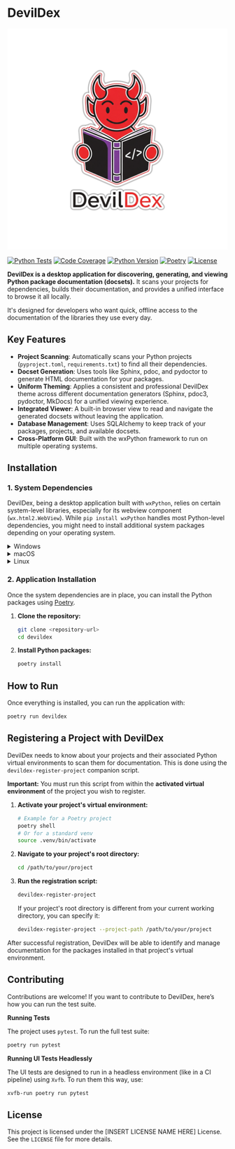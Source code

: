 # DevilDex
![DevilDex Logo](src/devildex/imgs/logo-final.png)

[![Python Tests](https://github.com/<YOUR_USERNAME>/devildex/actions/workflows/python-tests.yml/badge.svg)](https://github.com/<YOUR_USERNAME>/devildex/actions/workflows/python-tests.yml)
[![Code Coverage](https://codecov.io/gh/<YOUR_USERNAME>/devildex/branch/master/graph/badge.svg)](https://codecov.io/gh/<YOUR_USERNAME>/devildex)
[![Python Version](https://img.shields.io/badge/python-3.13-blue.svg)](https://www.python.org/downloads/release/python-3130/)
[![Poetry](https://img.shields.io/badge/poetry-enabled-blue.svg)](https://python-poetry.org/)
[![License](https://img.shields.io/badge/license-INSERT_LICENSE_NAME_HERE-blue.svg)](LICENSE)

**DevilDex is a desktop application for discovering, generating, and viewing Python package documentation (docsets).** It scans your projects for dependencies, builds their documentation, and provides a unified interface to browse it all locally.

It's designed for developers who want quick, offline access to the documentation of the libraries they use every day.

## Key Features

-   **Project Scanning**: Automatically scans your Python projects (`pyproject.toml`, `requirements.txt`) to find all their dependencies.
-   **Docset Generation**: Uses tools like Sphinx, pdoc, and pydoctor to generate HTML documentation for your packages.
-   **Uniform Theming**: Applies a consistent and professional DevilDex theme across different documentation generators (Sphinx, pdoc3, pydoctor, MkDocs) for a unified viewing experience.
-   **Integrated Viewer**: A built-in browser view to read and navigate the generated docsets without leaving the application.
-   **Database Management**: Uses SQLAlchemy to keep track of your packages, projects, and available docsets.
-   **Cross-Platform GUI**: Built with the wxPython framework to run on multiple operating systems.

## Installation

### 1. System Dependencies
DevilDex, being a desktop application built with `wxPython`, relies on certain system-level libraries, especially for its webview component (`wx.html2.WebView`). While `pip install wxPython` handles most Python-level dependencies, you might need to install additional system packages depending on your operating system.

<details>
  <summary>Windows</summary>

Typically, no additional system dependencies are required beyond a standard Python installation, as `wxPython` wheels for Windows are usually self-contained.
</details>

<details>
  <summary>macOS</summary>

Similar to Windows, `pip install wxPython` should handle most dependencies. If you encounter issues, ensure you have Xcode Command Line Tools installed (`xcode-select --install`).
</details>

<details>
  <summary>Linux</summary>

For Linux distributions, you'll generally need GTK3 development libraries and WebKit2GTK. The specific package names vary by distribution.

<details>
  <summary>Debian/Ubuntu-based systems</summary>

```bash
sudo apt-get update
sudo apt-get install -y \
    libgirepository1.0-dev \
    gobject-introspection \
    gir1.2-gtk-3.0 \
    gir1.2-webkit2-4.1 \
    python3-gi \
    python3-gi-cairo \
    python3-wxgtk4.0 \
    python3-wxgtk-webview4.0
```
</details>

<details>
  <summary>Fedora-based systems</summary>

```bash
sudo dnf install -y \
    python3-wxpython4 \
    gtk3-devel \
    webkit2gtk4.1-devel
```
</details>

<details>
  <summary>Arch Linux-based systems</summary>

```bash
sudo pacman -Syu \
    python-wxpython \
    wxwidgets-gtk3 \
    webkit2gtk
```
</details>

</details>

### 2. Application Installation
Once the system dependencies are in place, you can install the Python packages using [Poetry](https://python-poetry.org/).

1.  **Clone the repository:**
    ```bash
    git clone <repository-url>
    cd devildex
    ```

2.  **Install Python packages:**
    ```bash
    poetry install
    ```

## How to Run

Once everything is installed, you can run the application with:

```bash
poetry run devildex
```

## Registering a Project with DevilDex

DevilDex needs to know about your projects and their associated Python virtual environments to scan them for documentation. This is done using the `devildex-register-project` companion script.

**Important:** You must run this script from within the **activated virtual environment** of the project you wish to register.

1.  **Activate your project's virtual environment:**
    ```bash
    # Example for a Poetry project
    poetry shell
    # Or for a standard venv
    source .venv/bin/activate
    ```

2.  **Navigate to your project's root directory:**
    ```bash
    cd /path/to/your/project
    ```

3.  **Run the registration script:**
    ```bash
    devildex-register-project
    ```
    If your project's root directory is different from your current working directory, you can specify it:
    ```bash
    devildex-register-project --project-path /path/to/your/project
    ```

After successful registration, DevilDex will be able to identify and manage documentation for the packages installed in that project's virtual environment.

## Contributing

Contributions are welcome! If you want to contribute to DevilDex, here’s how you can run the test suite.

**Running Tests**

The project uses `pytest`. To run the full test suite:

```bash
poetry run pytest
```

**Running UI Tests Headlessly**

The UI tests are designed to run in a headless environment (like in a CI pipeline) using `Xvfb`. To run them this way, use:

```bash
xvfb-run poetry run pytest
```

## License

This project is licensed under the [INSERT LICENSE NAME HERE] License. See the `LICENSE` file for more details.

